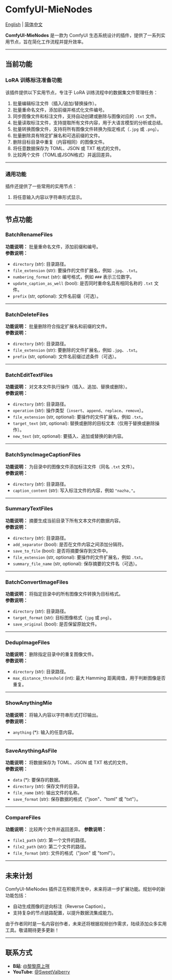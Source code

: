 # ComfyUI-MieNodes  

[English](README.md) | [简体中文](README_CN.md)  

**ComfyUI-MieNodes** 是一款为 ComfyUI 生态系统设计的插件，提供了一系列实用节点，旨在简化工作流程并提升效率。  

---

## 当前功能  

### LoRA 训练标注准备功能  

该插件提供以下实用节点，专注于 LoRA 训练流程中的数据集文件管理任务：  

1. 批量编辑标注文件（插入/追加/替换操作）。  
2. 批量重命名文件，添加前缀并格式化文件编号。  
3. 同步图像文件和标注文件，支持自动创建或删除与图像对应的 `.txt` 文件。  
4. 批量读取标注文件，支持提取所有文件内容，用于大语言模型的分析或总结。  
5. 批量转换图像文件，支持将所有图像文件转换为指定格式（`.jpg` 或 `.png`）。  
6. 批量删除具有特定扩展名和可选前缀的文件。  
7. 删除目标目录中重复（内容相同）的图像文件。 
8. 将任意数据保存为 TOML、JSON 或 TXT 格式的文件。
9. 比较两个文件（TOML或JSON格式）并返回差异。

---

### 通用功能  

插件还提供了一些常用的实用节点：  

1. 将任意输入内容以字符串形式显示。  

---

## 节点功能  

### **BatchRenameFiles**  
**功能说明：** 批量重命名文件，添加前缀和编号。  
**参数说明：**  
- `directory` (str): 目录路径。  
- `file_extension` (str): 要操作的文件扩展名，例如 `.jpg`、`.txt`。  
- `numbering_format` (str): 编号格式，例如 `###` 表示三位数字。  
- `update_caption_as_well` (bool): 是否同时重命名具有相同名称的 `.txt` 文件。  
- `prefix` (str, optional): 文件名前缀（可选）。  

---

### **BatchDeleteFiles**  
**功能说明：** 批量删除符合指定扩展名和前缀的文件。  
**参数说明：**  
- `directory` (str): 目录路径。  
- `file_extension` (str): 要删除的文件扩展名，例如 `.jpg`、`.txt`。  
- `prefix` (str, optional): 文件名前缀过滤条件（可选）。  

---

### **BatchEditTextFiles**  
**功能说明：** 对文本文件执行操作（插入、追加、替换或删除）。  
**参数说明：**  
- `directory` (str): 目录路径。  
- `operation` (str): 操作类型（`insert`、`append`、`replace`、`remove`）。  
- `file_extension` (str, optional): 要操作的文件扩展名，例如 `.txt`。  
- `target_text` (str, optional): 替换或删除的目标文本（仅用于替换或删除操作）。  
- `new_text` (str, optional): 要插入、追加或替换的新内容。  

---

### **BatchSyncImageCaptionFiles**  
**功能说明：** 为目录中的图像文件添加标注文件（同名 `.txt` 文件）。  
**参数说明：**  
- `directory` (str): 目录路径。  
- `caption_content` (str): 写入标注文件的内容，例如 `"nazha,"`。  

---

### **SummaryTextFiles**  
**功能说明：** 摘要生成当前目录下所有文本文件的数据内容。  
**参数说明：**  
- `directory` (str): 目录路径。  
- `add_separator` (bool): 是否在文件内容之间添加分隔符。  
- `save_to_file` (bool): 是否将摘要保存到文件中。  
- `file_extension` (str, optional): 要操作的文件扩展名，例如 `.txt`。  
- `summary_file_name` (str, optional): 保存摘要的文件名（可选）。  

---

### **BatchConvertImageFiles**  
**功能说明：** 将指定目录中的所有图像文件转换为目标格式。  
**参数说明：**  
- `directory` (str): 目录路径。  
- `target_format` (str): 目标图像格式（`jpg` 或 `png`）。  
- `save_original` (bool): 是否保留原始文件。  

---

### **DedupImageFiles**  
**功能说明：** 删除指定目录中的重复图像文件。  
**参数说明：**  
- `directory` (str): 目录路径。  
- `max_distance_threshold` (int): 最大 Hamming 距离阈值，用于判断图像是否重复。  

---

### **ShowAnythingMie**  
**功能说明：** 将输入内容以字符串形式打印输出。  
**参数说明：**  
- `anything` (*): 输入的任意内容。  

---

### **SaveAnythingAsFile**
**功能说明：** 将数据保存为 TOML、JSON 或 TXT 格式的文件。  
**参数说明：**  
- `data` (\*): 要保存的数据。  
- `directory` (str): 保存文件的目录。  
- `file_name` (str): 输出文件的名称。  
- `save_format` (str): 保存数据的格式（"json"、"toml" 或 "txt"）。

---

### **CompareFiles**
**功能说明：** 比较两个文件并返回差异。
**参数说明：**
- `file1_path` (str): 第一个文件的路径。
- `file2_path` (str): 第二个文件的路径。
- `file_format` (str): 文件的格式（"json" 或 "toml"）。

---

## 未来计划  

ComfyUI-MieNodes 插件正在积极开发中，未来将进一步扩展功能。规划中的新功能包括：  

- 自动生成图像的逆向标注（Reverse Caption）。  
- 支持复杂的节点链路配置，以提升数据流集成能力。  

由于作者同时是一名内容创作者，未来还将根据视频创作需求，陆续添加众多实用工具。敬请期待更多更新！  

---

## 联系方式  

- **B站**: [@黎黎原上咩](https://space.bilibili.com/449342345)  
- **YouTube**: [@SweetValberry](https://www.youtube.com/@SweetValberry)  
